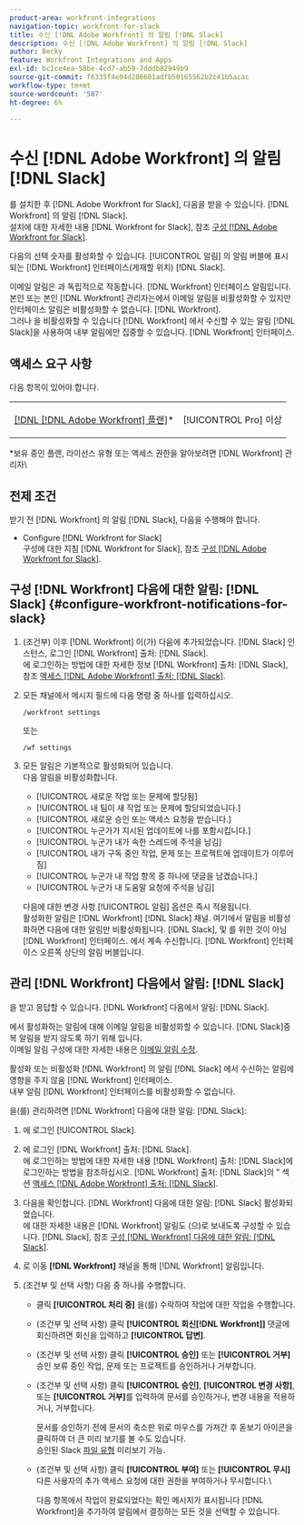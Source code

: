 ```yaml
---
product-area: workfront-integrations
navigation-topic: workfront-for-slack
title: 수신 [!DNL Adobe Workfront] 의 알림 [!DNL Slack]
description: 수신 [!DNL Adobe Workfront] 의 알림 [!DNL Slack]
author: Becky
feature: Workfront Integrations and Apps
exl-id: bc1ce4ea-58be-4cd7-ab59-7dddb82949b9
source-git-commit: f6335f4e94d286681adfb50165562b2c41b5acac
workflow-type: tm+mt
source-wordcount: '587'
ht-degree: 6%

---
```


# 수신 [!DNL Adobe Workfront] 의 알림 [!DNL Slack]

<!--
<p data-mc-conditions="QuicksilverOrClassic.Draft mode">(NOTE: Alina: *** Linked to Accessing Workfront from Slack.***Some of this information is duplicating in Accessing Workfront from Slack (also screen shots))</p>
-->

를 설치한 후 [!DNL Adobe Workfront for Slack], 다음을 받을 수 있습니다. [!DNL Workfront] 의 알림 [!DNL Slack].\
설치에 대한 자세한 내용 [!DNL Workfront for Slack], 참조 [구성 [!DNL Adobe Workfront for Slack]](../../workfront-integrations-and-apps/using-workfront-with-slack/configure-workfront-for-slack.md).

다음의 선택 숫자를 활성화할 수 있습니다. [!UICONTROL 알림] 의 알림 버블에 표시되는 [!DNL Workfront] 인터페이스(게재할 위치) [!DNL Slack].

이메일 알림은 과 독립적으로 작동합니다. [!DNL Workfront] 인터페이스 알림입니다. 본인 또는 본인 [!DNL Workfront] 관리자는에서 이메일 알림을 비활성화할 수 있지만 인터페이스 알림은 비활성화할 수 없습니다. [!DNL Workfront].\
그러나 을 비활성화할 수 있습니다 [!DNL Workfront] 에서 수신할 수 있는 알림 [!DNL Slack]을 사용하여 내부 알림에만 집중할 수 있습니다. [!DNL Workfront] 인터페이스.

## 액세스 요구 사항

다음 항목이 있어야 합니다.

<table style="table-layout:auto"> 
 <col> 
 </col> 
 <col> 
 </col> 
 <tbody> 
  <tr> 
   <td role="rowheader"><a href="https://www.workfront.com/plans" target="_blank">[!DNL [!DNL Adobe Workfront] 플랜]</a>*</td> 
   <td> <p>[!UICONTROL Pro] 이상</p> </td> 
  </tr> 
 </tbody> 
</table>

&#42;보유 중인 플랜, 라이선스 유형 또는 액세스 권한을 알아보려면 [!DNL Workfront] 관리자\

## 전제 조건

받기 전 [!DNL Workfront] 의 알림 [!DNL Slack], 다음을 수행해야 합니다.

* Configure [!DNL Workfront for Slack]\
   구성에 대한 지침 [!DNL Workfront for Slack], 참조 [구성 [!DNL Adobe Workfront for Slack]](../../workfront-integrations-and-apps/using-workfront-with-slack/configure-workfront-for-slack.md).

## 구성 [!DNL Workfront] 다음에 대한 알림: [!DNL Slack] {#configure-workfront-notifications-for-slack}

1. (조건부) 이후 [!DNL Workfront] 이(가) 다음에 추가되었습니다. [!DNL Slack] 인스턴스, 로그인 [!DNL Workfront] 출처: [!DNL Slack].\
   에 로그인하는 방법에 대한 자세한 정보 [!DNL Workfront] 출처: [!DNL Slack], 참조 [액세스 [!DNL Adobe Workfront] 출처: [!DNL Slack]](../../workfront-integrations-and-apps/using-workfront-with-slack/access-workfront-from-slack.md).

1. 모든 채널에서 메시지 필드에 다음 명령 중 하나를 입력하십시오.

   `/workfront settings`

   또는

   `/wf settings`

1. 모든 알림은 기본적으로 활성화되어 있습니다.\
   다음 알림을 비활성화합니다.

   * [!UICONTROL 새로운 작업 또는 문제에 할당됨]
   * [!UICONTROL 내 팀이 새 작업 또는 문제에 할당되었습니다.]
   * [!UICONTROL 새로운 승인 또는 액세스 요청을 받습니다.]
   * [!UICONTROL 누군가가 지시된 업데이트에 나를 포함시킵니다.]
   * [!UICONTROL 누군가 내가 속한 스레드에 주석을 남김]
   * [!UICONTROL 내가 구독 중인 작업, 문제 또는 프로젝트에 업데이트가 이루어짐]
   * [!UICONTROL 누군가 내 작업 항목 중 하나에 댓글을 남겼습니다.]
   * [!UICONTROL 누군가 내 도움말 요청에 주석을 남김]

   다음에 대한 변경 사항 [!UICONTROL 알림] 옵션은 즉시 적용됩니다.\
   활성화한 알림은 [!DNL Workfront] [!DNL Slack] 채널. 여기에서 알림을 비활성화하면 다음에 대한 알림만 비활성화됩니다. [!DNL Slack], 및 를 위한 것이 아님 [!DNL Workfront] 인터페이스. 에서 계속 수신합니다. [!DNL Workfront] 인터페이스 오른쪽 상단의 알림 버블입니다.

## 관리 [!DNL Workfront] 다음에서 알림: [!DNL Slack]

을 받고 응답할 수 있습니다. [!DNL Workfront] 다음에서 알림: [!DNL Slack].

에서 활성화하는 알림에 대해 이메일 알림을 비활성화할 수 있습니다. [!DNL Slack]중복 알림을 받지 않도록 하기 위해 입니다.\
이메일 알림 구성에 대한 자세한 내용은 [이메일 알림 수정](../../workfront-basics/using-notifications/activate-or-deactivate-your-own-event-notifications.md).

활성화 또는 비활성화 [!DNL Workfront] 의 알림 [!DNL Slack] 에서 수신하는 알림에 영향을 주지 않음 [!DNL Workfront] 인터페이스.\
내부 알림 [!DNL Workfront] 인터페이스를 비활성화할 수 없습니다.

을(를) 관리하려면 [!DNL Workfront] 다음에 대한 알림: [!DNL Slack]:

1. 에 로그인 [!UICONTROL Slack].
1. 에 로그인 [!DNL Workfront] 출처: [!DNL Slack].\
   에 로그인하는 방법에 대한 자세한 내용 [!DNL Workfront] 출처: [!DNL Slack]에 로그인하는 방법을 참조하십시오. [!DNL Workfront] 출처: [!DNL Slack]의 &quot; 섹션 [액세스 [!DNL Adobe Workfront] 출처: [!DNL Slack]](../../workfront-integrations-and-apps/using-workfront-with-slack/access-workfront-from-slack.md).

1. 다음을 확인합니다. [!DNL Workfront] 다음에 대한 알림: [!DNL Slack] 활성화되었습니다.\
   에 대한 자세한 내용은 [!DNL Workfront] 알림도 (으)로 보내도록 구성할 수 있습니다. [!DNL Slack], 참조 [구성 [!DNL Workfront] 다음에 대한 알림: [!DNL Slack]](#configure-workfront-notifications-for-slack-configure-workfront-notifications-for-slack).

1. 로 이동 **[!DNL Workfront]** 채널을 통해 [!DNL Workfront] 알림입니다.
1. (조건부 및 선택 사항) 다음 중 하나를 수행합니다.

   * 클릭 **[!UICONTROL 처리 중]** 을(를) 수락하여 작업에 대한 작업을 수행합니다.

   * (조건부 및 선택 사항) 클릭 **[!UICONTROL 회신[!DNL Workfront]]** 댓글에 회신하려면 회신을 입력하고 **[!UICONTROL 답변]**.

   * (조건부 및 선택 사항) 클릭 **[!UICONTROL 승인]** 또는 **[!UICONTROL 거부]** 승인 보류 중인 작업, 문제 또는 프로젝트를 승인하거나 거부합니다.

   * (조건부 및 선택 사항) 클릭 **[!UICONTROL 승인]**, **[!UICONTROL 변경 사항]**, 또는 **[!UICONTROL 거부]**&#x200B;를 입력하여 문서를 승인하거나, 변경 내용을 적용하거나, 거부합니다.

     문서를 승인하기 전에 문서의 축소판 위로 마우스를 가져간 후 돋보기 아이콘을 클릭하여 더 큰 미리 보기를 볼 수도 있습니다.\
      승인된 Slack [파일 유형](https://api.slack.com/types/file) 미리보기 가능.

   * (조건부 및 선택 사항) 클릭 **[!UICONTROL 부여]** 또는 **[!UICONTROL 무시]** 다른 사용자의 추가 액세스 요청에 대한 권한을 부여하거나 무시합니다.\

     다음 항목에서 작업이 완료되었다는 확인 메시지가 표시됩니다 [!DNL Workfront]을 추가하여 알림에서 결정하는 모든 것을 선택할 수 있습니다.
